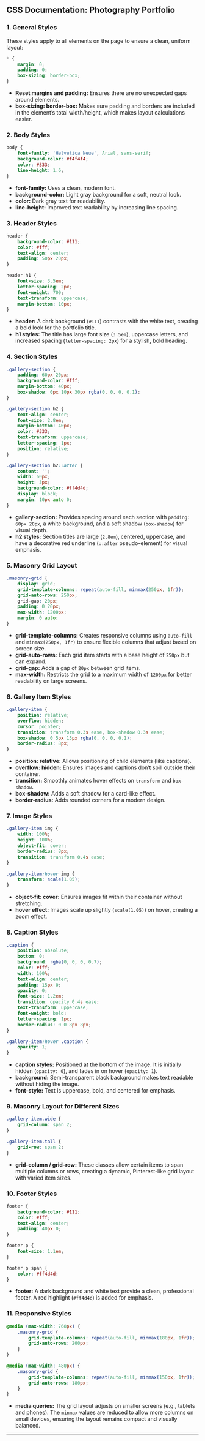 

## **CSS Documentation: Photography Portfolio**

### **1. General Styles**
These styles apply to all elements on the page to ensure a clean, uniform layout:

```css
* {
    margin: 0;
    padding: 0;
    box-sizing: border-box;
}
```
- **Reset margins and padding:** Ensures there are no unexpected gaps around elements.
- **box-sizing: border-box:** Makes sure padding and borders are included in the element’s total width/height, which makes layout calculations easier.

### **2. Body Styles**
```css
body {
    font-family: 'Helvetica Neue', Arial, sans-serif;
    background-color: #f4f4f4;
    color: #333;
    line-height: 1.6;
}
```
- **font-family:** Uses a clean, modern font.
- **background-color:** Light gray background for a soft, neutral look.
- **color:** Dark gray text for readability.
- **line-height:** Improved text readability by increasing line spacing.

### **3. Header Styles**
```css
header {
    background-color: #111;
    color: #fff;
    text-align: center;
    padding: 50px 20px;
}

header h1 {
    font-size: 3.5em;
    letter-spacing: 2px;
    font-weight: 700;
    text-transform: uppercase;
    margin-bottom: 10px;
}
```
- **header:** A dark background (`#111`) contrasts with the white text, creating a bold look for the portfolio title.
- **h1 styles:** The title has large font size (`3.5em`), uppercase letters, and increased spacing (`letter-spacing: 2px`) for a stylish, bold heading.

### **4. Section Styles**
```css
.gallery-section {
    padding: 60px 20px;
    background-color: #fff;
    margin-bottom: 40px;
    box-shadow: 0px 10px 30px rgba(0, 0, 0, 0.1);
}

.gallery-section h2 {
    text-align: center;
    font-size: 2.8em;
    margin-bottom: 40px;
    color: #333;
    text-transform: uppercase;
    letter-spacing: 1px;
    position: relative;
}

.gallery-section h2::after {
    content: '';
    width: 60px;
    height: 3px;
    background-color: #ff4d4d;
    display: block;
    margin: 10px auto 0;
}
```
- **gallery-section:** Provides spacing around each section with `padding: 60px 20px`, a white background, and a soft shadow (`box-shadow`) for visual depth.
- **h2 styles:** Section titles are large (`2.8em`), centered, uppercase, and have a decorative red underline (`::after` pseudo-element) for visual emphasis.

### **5. Masonry Grid Layout**
```css
.masonry-grid {
    display: grid;
    grid-template-columns: repeat(auto-fill, minmax(250px, 1fr));
    grid-auto-rows: 250px;
    grid-gap: 20px;
    padding: 0 20px;
    max-width: 1200px;
    margin: 0 auto;
}
```
- **grid-template-columns:** Creates responsive columns using `auto-fill` and `minmax(250px, 1fr)` to ensure flexible columns that adjust based on screen size.
- **grid-auto-rows:** Each grid item starts with a base height of `250px` but can expand.
- **grid-gap:** Adds a gap of `20px` between grid items.
- **max-width:** Restricts the grid to a maximum width of `1200px` for better readability on large screens.

### **6. Gallery Item Styles**
```css
.gallery-item {
    position: relative;
    overflow: hidden;
    cursor: pointer;
    transition: transform 0.3s ease, box-shadow 0.3s ease;
    box-shadow: 0 5px 15px rgba(0, 0, 0, 0.1);
    border-radius: 8px;
}
```
- **position: relative:** Allows positioning of child elements (like captions).
- **overflow: hidden:** Ensures images and captions don’t spill outside their container.
- **transition:** Smoothly animates hover effects on `transform` and `box-shadow`.
- **box-shadow:** Adds a soft shadow for a card-like effect.
- **border-radius:** Adds rounded corners for a modern design.

### **7. Image Styles**
```css
.gallery-item img {
    width: 100%;
    height: 100%;
    object-fit: cover;
    border-radius: 8px;
    transition: transform 0.4s ease;
}

.gallery-item:hover img {
    transform: scale(1.05);
}
```
- **object-fit: cover:** Ensures images fit within their container without stretching.
- **hover effect:** Images scale up slightly (`scale(1.05)`) on hover, creating a zoom effect.

### **8. Caption Styles**
```css
.caption {
    position: absolute;
    bottom: 0;
    background: rgba(0, 0, 0, 0.7);
    color: #fff;
    width: 100%;
    text-align: center;
    padding: 15px 0;
    opacity: 0;
    font-size: 1.2em;
    transition: opacity 0.4s ease;
    text-transform: uppercase;
    font-weight: bold;
    letter-spacing: 1px;
    border-radius: 0 0 8px 8px;
}

.gallery-item:hover .caption {
    opacity: 1;
}
```
- **caption styles:** Positioned at the bottom of the image. It is initially hidden (`opacity: 0`), and fades in on hover (`opacity: 1`).
- **background:** Semi-transparent black background makes text readable without hiding the image.
- **font-style:** Text is uppercase, bold, and centered for emphasis.

### **9. Masonry Layout for Different Sizes**
```css
.gallery-item.wide {
    grid-column: span 2;
}

.gallery-item.tall {
    grid-row: span 2;
}
```
- **grid-column / grid-row:** These classes allow certain items to span multiple columns or rows, creating a dynamic, Pinterest-like grid layout with varied item sizes.

### **10. Footer Styles**
```css
footer {
    background-color: #111;
    color: #fff;
    text-align: center;
    padding: 40px 0;
}

footer p {
    font-size: 1.1em;
}

footer p span {
    color: #ff4d4d;
}
```
- **footer:** A dark background and white text provide a clean, professional footer. A red highlight (`#ff4d4d`) is added for emphasis.

### **11. Responsive Styles**
```css
@media (max-width: 768px) {
    .masonry-grid {
        grid-template-columns: repeat(auto-fill, minmax(180px, 1fr));
        grid-auto-rows: 200px;
    }
}

@media (max-width: 480px) {
    .masonry-grid {
        grid-template-columns: repeat(auto-fill, minmax(150px, 1fr));
        grid-auto-rows: 180px;
    }
}
```
- **media queries:** The grid layout adjusts on smaller screens (e.g., tablets and phones). The `minmax` values are reduced to allow more columns on small devices, ensuring the layout remains compact and visually balanced.

---
